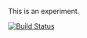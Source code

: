 
This is an experiment.

[![Build Status](https://travis-ci.org/alimoeeny/Open-Brain.png?branch=master)](https://travis-ci.org/alimoeeny/Open-Brain)


